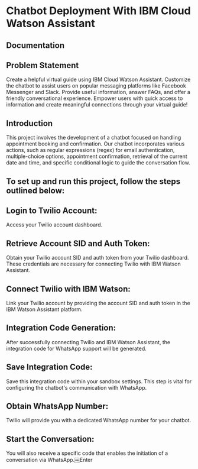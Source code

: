 # Chatbot Deployment With IBM Cloud Watson Assistant
## Documentation
## Problem Statement
Create a helpful virtual guide using IBM Cloud Watson Assistant. Customize the chatbot to assist users on popular messaging platforms like Facebook Messenger and Slack. Provide useful information, answer FAQs, and offer a friendly conversational experience. Empower users with quick access to information and create meaningful connections through your virtual guide!
## Introduction
This project involves the development of a chatbot focused on handling appointment booking and confirmation. Our chatbot incorporates various actions, such as regular expressions (regex) for email authentication, multiple-choice options, appointment confirmation, retrieval of the current date and time, and specific conditional logic to guide the conversation flow.
## To set up and run this project, follow the steps outlined below:
## Login to Twilio Account:
Access your Twilio account dashboard.
## Retrieve Account SID and Auth Token:
Obtain your Twilio account SID and auth token from your Twilio dashboard. These credentials are necessary for connecting Twilio with IBM Watson Assistant.
## Connect Twilio with IBM Watson:
Link your Twilio account by providing the account SID and auth token in the IBM Watson Assistant platform.
## Integration Code Generation:
After successfully connecting Twilio and IBM Watson Assistant, the integration code for WhatsApp support will be generated.
## Save Integration Code:
Save this integration code within your sandbox settings. This step is vital for configuring the chatbot's communication with WhatsApp.
## Obtain WhatsApp Number:
Twilio will provide you with a dedicated WhatsApp number for your chatbot.
## Start the Conversation:
You will also receive a specific code that enables the initiation of a conversation via WhatsApp.￼Enter
